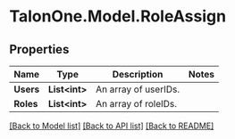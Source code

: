 # TalonOne.Model.RoleAssign
## Properties

Name | Type | Description | Notes
------------ | ------------- | ------------- | -------------
**Users** | **List&lt;int&gt;** | An array of userIDs. | 
**Roles** | **List&lt;int&gt;** | An array of roleIDs. | 

[[Back to Model list]](../README.md#documentation-for-models) [[Back to API list]](../README.md#documentation-for-api-endpoints) [[Back to README]](../README.md)

